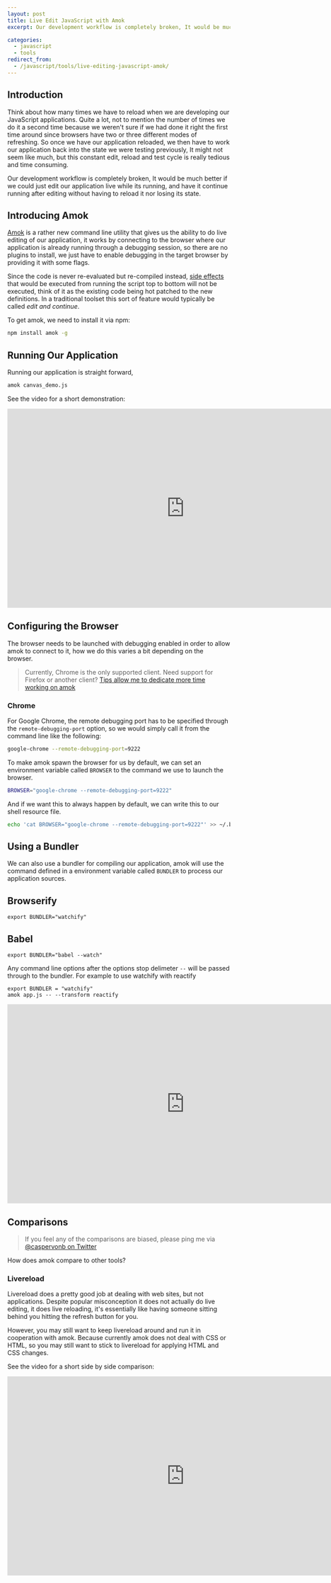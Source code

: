 ```yaml
---
layout: post
title: Live Edit JavaScript with Amok
excerpt: Our development workflow is completely broken, It would be much better if we could just edit our application live while its running, and have it continue running after editing without having to reload it nor losing its state.

categories:
  - javascript
  - tools
redirect_from:
  - /javascript/tools/live-editing-javascript-amok/
---
```



## Introduction

Think about how many times we have to reload when we are developing our JavaScript applications. Quite a lot, not to mention the number of times we do it a second time because we weren't sure if we had done it right the first time around since browsers have two or three different modes of refreshing. So once we have our application reloaded, we then have to work our application back into the state we were testing previously, It might not seem like much, but this constant edit, reload and test cycle is really tedious and time consuming.

Our development workflow is completely broken, It would be much better if we could just edit our application live while its running, and have it continue running after editing without having to reload it nor losing its state.

## Introducing Amok
[Amok][amok] is a rather new command line utility that gives us the ability to do live editing of our application, it works by connecting to the browser where our application is already running through a debugging session, so there are no plugins to install, we just have to enable debugging in the target browser by providing it with some flags.

Since the code is never re-evaluated but re-compiled instead, [side effects][wikipedia-side-effects] that would be executed from running the script top to bottom will not be executed, think of it as the existing code being hot patched to the new definitions. In a traditional toolset this sort of feature would typically be called *edit and continue*.

To get amok, we need to install it via npm:
```sh
npm install amok -g
```

## Running Our Application

Running our application is straight forward, 

```sh
amok canvas_demo.js
```

See the video for a short demonstration:
<iframe width="800" height="450" src="https://www.youtube.com/embed/xHXqyfkct2w?rel=0&amp;showinfo=0" frameborder="0" allowfullscreen></iframe>


## Configuring the Browser 

The browser needs to be launched with debugging enabled in order to allow amok to connect to it, how we do this varies a bit depending on the browser.

> Currently, Chrome is the only supported client. Need support for Firefox or another client?
>  [Tips allow me to dedicate more time working on amok](https://www.gittip.com/caspervonb)

### Chrome

For Google Chrome, the remote debugging port has to be specified through the `remote-debugging-port` option, so we would simply call it from the command line like the following:

```sh
google-chrome --remote-debugging-port=9222
```

To make amok spawn the browser for us by default, we can set an environment variable called `BROWSER` to the command we use to launch the browser.

```sh
BROWSER="google-chrome --remote-debugging-port=9222"
```

And if we want this to always happen by default, we can write this to our shell resource file.

```sh
echo 'cat BROWSER="google-chrome --remote-debugging-port=9222"' >> ~/.bashrc 
```

## Using a Bundler
We can also use a bundler for compiling our application,  amok will use the command defined in a environment variable called `BUNDLER` to process our application sources.

## Browserify
```
export BUNDLER="watchify"
```

## Babel
```
export BUNDLER="babel --watch"
```

Any command line options after the options stop delimeter `--` will be passed through to the bundler. For example to use watchify with reactify

```
export BUNDLER = "watchify"
amok app.js -- --transform reactify
```

<iframe width="800" height="450" src="https://www.youtube.com/embed/-aWINzxCNW4?rel=0&amp;showinfo=0" frameborder="0" allowfullscreen></iframe>

## Comparisons
> If you feel any of the comparisons are biased, please ping me via [@caspervonb on Twitter](http://twitter.com/caspervonb)

How does amok compare to other tools?

### Livereload

Livereload does a pretty good job at dealing with web sites, but not applications. Despite popular misconception it does not actually do live editing, it does live reloading, it's essentially like having someone sitting behind you hitting the refresh button for you.

However, you may still want to keep livereload around and run it in cooperation with amok. Because currently amok does not deal with CSS or HTML, so you may still want to stick to livereload for applying HTML and CSS changes.

See the video for a short side by side comparison:
<iframe width="800" height="450" src="https://www.youtube.com/embed/RcOFZ_zZOmU?rel=0&amp;showinfo=0" frameborder="0" allowfullscreen></iframe>

[amok]: https://github.com/caspervonb/amok/ "Amok"
[wikipedia-side-effects]: http://en.wikipedia.org/wiki/Side_effect_%28computer_science%29 
